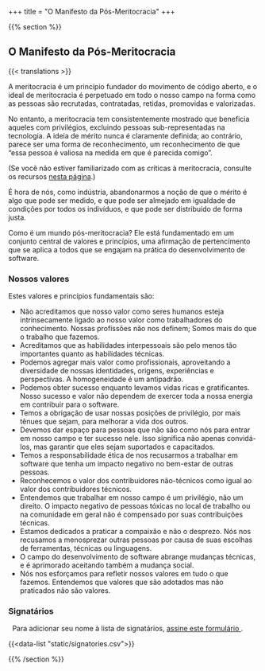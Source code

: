 +++
title = "O Manifesto da Pós-Meritocracia"
+++

{{% section %}}

## O Manifesto da Pós-Meritocracia

{{< translations >}}

A meritocracia é um princípio fundador do movimento de código aberto, e o ideal de meritocracia é perpetuado em todo o nosso campo na forma como as pessoas são recrutadas, contratadas, retidas, promovidas e valorizadas.

No entanto, a meritocracia tem consistentemente mostrado que beneficia aqueles com privilégios, excluindo pessoas sub-representadas na tecnologia. A ideia de mérito nunca é claramente definida; ao contrário, parece ser uma forma de reconhecimento, um reconhecimento de que “essa pessoa é valiosa na medida em que é parecida comigo”.

(Se você não estiver familiarizado com as críticas à meritocracia, consulte os recursos <a href="/meritocracy/">nesta página</a>.)

É hora de nós, como indústria, abandonarmos a noção de que o mérito é algo que pode ser medido, e que pode ser almejado em igualdade de condições por todos os indivíduos, e que pode ser distribuído de forma justa.

Como é um mundo pós-meritocracia? Ele está fundamentado em um conjunto central de valores e princípios, uma afirmação de pertencimento que se aplica a todos que se engajam na prática do desenvolvimento de software.

### Nossos valores

Estes valores e princípios fundamentais são:

* Não acreditamos que nosso valor como seres humanos esteja intrinsecamente ligado ao nosso valor como trabalhadores do conhecimento. Nossas profissões não nos definem; Somos mais do que o trabalho que fazemos.
* Acreditamos que as habilidades interpessoais são pelo menos tão importantes quanto as habilidades técnicas.
* Podemos agregar mais valor como profissionais, aproveitando a diversidade de nossas identidades, origens, experiências e perspectivas. A homogeneidade é um antipadrão.
* Podemos obter sucesso enquanto levamos vidas ricas e gratificantes. Nosso sucesso e valor não dependem de exercer toda a nossa energia em contribuir para o software.
* Temos a obrigação de usar nossas posições de privilégio, por mais tênues que sejam, para melhorar a vida dos outros.
* Devemos dar espaço para pessoas que não são como nós para entrar em nosso campo e ter sucesso nele. Isso significa não apenas convidá-los, mas garantir que eles sejam suportados e capacitados.
* Temos a responsabilidade ética de nos recusarmos a trabalhar em software que tenha um impacto negativo no bem-estar de outras pessoas.
* Reconhecemos o valor dos contribuidores não-técnicos como igual ao valor dos contribuidores técnicos.
* Entendemos que trabalhar em nosso campo é um privilégio, não um direito. O impacto negativo de pessoas tóxicas no local de trabalho ou na comunidade em geral não é compensado por suas contribuições técnicas.
* Estamos dedicados a praticar a compaixão e não o desprezo. Nós nos recusamos a menosprezar outras pessoas por causa de suas escolhas de ferramentas, técnicas ou linguagens.
* O campo do desenvolvimento de software abrange mudanças técnicas, e é aprimorado aceitando também a mudança social.
* Nós nos esforçamos para refletir nossos valores em tudo o que fazemos. Entendemos que valores que são adotados mas não praticados não são valores.

### Signatários

<p class="callout">
  Para adicionar seu nome à lista de signatários, <a href="https://goo.gl/forms/9JT45K1iuKcBSPFj2"> assine este formulário </a>.
</ p>

{{<data-list "static/signatories.csv">}}

{{% /section %}}
